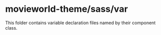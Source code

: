 # movieworld-theme/sass/var

This folder contains variable declaration files named by their component class.
